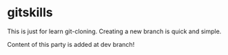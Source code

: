 # gitskills

This is just for learn git-cloning.
Creating a new branch is quick and simple.

Content of this party is added at dev branch!
